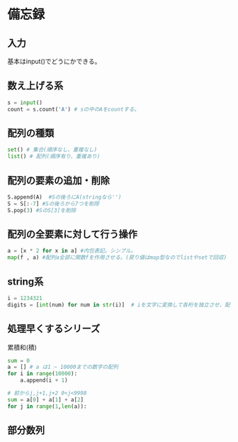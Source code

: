 # 備忘録

## 入力

基本はinput()でどうにかできる。

## 数え上げる系
```Python
s = input()
count = s.count('A') # sの中のAをcountする。
```

## 配列の種類
```Python
set() # 集合(順序なし、重複なし)
list() # 配列(順序有り、重複あり)

```

## 配列の要素の追加・削除
```Python
S.append(A)  #Sの後ろにA(stringなら'') 
S = S[:-7] #Sの後ろから7つを削除
S.pop(3) #SのS[3]を削除
```

## 配列の全要素に対して行う操作

```Python
a = [x * 2 for x in a] #内包表記。シンプル。
map(f , a) #配列a全部に関数fを作用させる。(戻り値はmap型なのでlistやsetで回収)

```

## string系
```Python
i = 1234321
digits = [int(num) for num in str(i)]  # iを文字に変換して各桁を独立させ、配列のように扱える。numにstring型で数字を格納し、int型に直してdigitsに代入。
```


## 処理早くするシリーズ
累積和(積)
```Python
sum = 0
a = [] # a は1 ~ 10000までの数字の配列
for i in range(10000):
    a.append(i + 1)

# 前からj,j+1,j+2 0<j<9998
sum = a[0] + a[1] + a[2]
for j in range(1,len(a)):


```

## 部分数列
